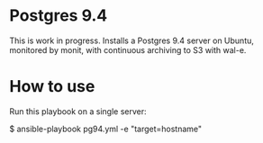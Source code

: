 # Postgres 9.4

This is work in progress. Installs a Postgres 9.4 server on Ubuntu, monitored by monit, with continuous archiving to S3 with wal-e.

# How to use

Run this playbook on a single server:

$ ansible-playbook pg94.yml -e "target=hostname"

